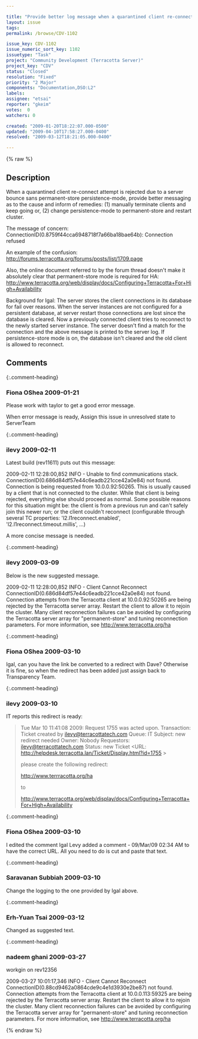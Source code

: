 ```yaml
---

title: "Provide better log message when a quarantined client re-connect attempt is rejected"
layout: issue
tags: 
permalink: /browse/CDV-1102

issue_key: CDV-1102
issue_numeric_sort_key: 1102
issuetype: "Task"
project: "Community Development (Terracotta Server)"
project_key: "CDV"
status: "Closed"
resolution: "Fixed"
priority: "2 Major"
components: "Documentation,DSO:L2"
labels: 
assignee: "etsai"
reporter: "gkeim"
votes:  0
watchers: 0

created: "2009-01-20T18:22:07.000-0500"
updated: "2009-04-10T17:58:27.000-0400"
resolved: "2009-03-12T18:21:05.000-0400"

---
```




{% raw %}



## Description

<div markdown="1" class="description">

When a quarantined client re-connect attempt is rejected due to a server bounce sans permanent-store persistence-mode, provide better messaging as to the cause and inform of remedies: (1) manually terminate clients and keep going or, (2) change persistence-mode to permanent-store and restart cluster.

The message of concern:
ConnectionID(0.8759f44cca6948718f7a66ba18bae64b): Connection refused  

An example of the confusion:
http://forums.terracotta.org/forums/posts/list/1709.page

Also, the online document referred to by the forum thread doesn't make it absolutely clear that permanent-store mode is required for HA:
http://www.terracotta.org/web/display/docs/Configuring+Terracotta+For+High+Availability

Background for Igal:
The server stores the client connections in its database for fail over reasons.  When the server instances are not configured for a persistent database, at server restart those connections are lost since the database is cleared.  Now a previously connected client tries to reconnect to the newly started server instance.  The server doesn't find a match for the connection and the above message is printed to the server log.  If persistence-store mode is on, the database isn't cleared and the old client is allowed to reconnect.




</div>

## Comments


{:.comment-heading}
### **Fiona OShea** <span class="date">2009-01-21</span>

<div markdown="1" class="comment">

Please work with taylor to get a good error message.

When error message is ready, Assign this issue in unresolved state to ServerTeam

</div>


{:.comment-heading}
### **ilevy** <span class="date">2009-02-11</span>

<div markdown="1" class="comment">

Latest build (rev11611) puts out this message:

2009-02-11 12:28:00,852 INFO - Unable to find communications stack. ConnectionID(0.686d84df57e44c6eadb221cce42a0e84) not found. Connection is being requested from 10.0.0.92:50265. This is usually caused by a client that is not connected to the cluster. While that client is being rejected, everything else should proceed as normal. Some possible reasons for this situation might be: the client is from a previous run and can't safely join this newer run; or the client couldn't reconnect (configurable through several TC properties: 'l2.l1reconnect.enabled', 'l2.l1reconnect.timeout.millis', ...)

A more concise message is needed.

</div>


{:.comment-heading}
### **ilevy** <span class="date">2009-03-09</span>

<div markdown="1" class="comment">

Below is the new suggested message.

2009-02-11 12:28:00,852 INFO - Client Cannot Reconnect
ConnectionID(0.686d84df57e44c6eadb221cce42a0e84) not found. Connection attempts from the Terracotta client at 10.0.0.92:50265 are being rejected by the Terracotta server array.  Restart  the client to allow it to rejoin the cluster. Many client reconnection failures can be avoided by configuring the Terracotta server array for "permanent-store" and tuning reconnection parameters. For more information, see  http://www.terracotta.org/ha

</div>


{:.comment-heading}
### **Fiona OShea** <span class="date">2009-03-10</span>

<div markdown="1" class="comment">

Igal, can you have the link be converted to a redirect with Dave?  Otherwise it is fine, so when the redirect has been added just assign back to Transparency Team.

</div>


{:.comment-heading}
### **ilevy** <span class="date">2009-03-10</span>

<div markdown="1" class="comment">

IT reports this redirect is ready:

> Tue Mar 10 11:41:08 2009: Request 1755 was acted upon.
> Transaction: Ticket created by ilevy@terracottatech.com
>        Queue: IT
>      Subject: new redirect needed
>        Owner: Nobody
>   Requestors: ilevy@terracottatech.com
>       Status: new
>  Ticket <URL: http://helpdesk.terracotta.lan/Ticket/Display.html?id=1755 >
> 
> 
> please create the following redirect:
> 
> http://www.terrracotta.org/ha
> 
> to
> 
> http://www.terracotta.org/web/display/docs/Configuring+Terracotta+For+High+Availability

</div>


{:.comment-heading}
### **Fiona OShea** <span class="date">2009-03-10</span>

<div markdown="1" class="comment">

I edited the comment 
Igal Levy added a comment - 09/Mar/09 02:34 AM
to have the correct URL. All you need to do is cut and paste that text.

</div>


{:.comment-heading}
### **Saravanan Subbiah** <span class="date">2009-03-10</span>

<div markdown="1" class="comment">

Change the logging to the one provided by Igal above.

</div>


{:.comment-heading}
### **Erh-Yuan Tsai** <span class="date">2009-03-12</span>

<div markdown="1" class="comment">

Changed as suggested text.

</div>


{:.comment-heading}
### **nadeem ghani** <span class="date">2009-03-27</span>

<div markdown="1" class="comment">

workgin on rev12356

2009-03-27 10:01:17,346 INFO - Client Cannot Reconnect ConnectionID(0.88cd9462a0864cde9c4e1d3930e2be87) not found. Connection attempts from the Terracotta client at 10.0.0.113:59325 are being rejected by the Terracotta server array. Restart the client to allow it to rejoin the cluster. Many client reconnection failures can be avoided by configuring the Terracotta server array for "permanent-store" and tuning reconnection parameters. For more information, see http://www.terracotta.org/ha

</div>



{% endraw %}
